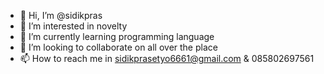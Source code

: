 - 👋 Hi, I’m @sidikpras
- 👀 I’m interested in novelty
- 🌱 I’m currently learning programming language
- 💞️ I’m looking to collaborate on all over the place
- 📫 How to reach me in sidikprasetyo6661@gmail.com & 085802697561

<!---
sidikpras/sidikpras is a ✨ special ✨ repository because its `README.md` (this file) appears on your GitHub profile.
You can click the Preview link to take a look at your changes.
--->
